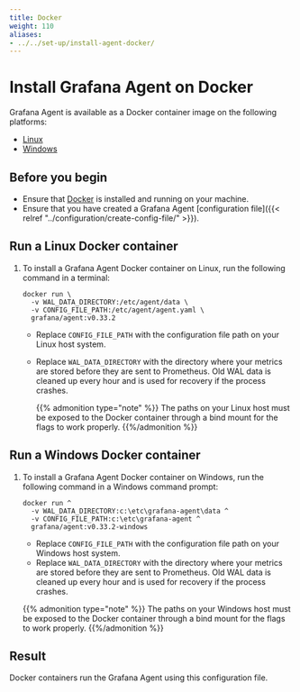 ```yaml
---
title: Docker
weight: 110
aliases:
- ../../set-up/install-agent-docker/
---
```


# Install Grafana Agent on Docker

Grafana Agent is available as a Docker container image on the following platforms:

* [Linux][]
* [Windows][]

[Linux]: #run-a-linux-docker-container
[Windows]: #run-a-windows-docker-container

## Before you begin

 - Ensure that [Docker][] is installed and running on your machine.
 - Ensure that you have created a Grafana Agent [configuration file]({{< relref "../configuration/create-config-file/" >}}).

[Docker]: https://docker.io
## Run a Linux Docker container

1. To install a Grafana Agent Docker container on Linux, run the following command in a terminal:

   ```
   docker run \
     -v WAL_DATA_DIRECTORY:/etc/agent/data \
     -v CONFIG_FILE_PATH:/etc/agent/agent.yaml \
     grafana/agent:v0.33.2
   ```
   
   - Replace `CONFIG_FILE_PATH` with the configuration file path on your Linux host system.
   - Replace `WAL_DATA_DIRECTORY` with the directory where your metrics are stored before they are sent to Prometheus. Old WAL data is cleaned up every hour and is used for recovery if the process crashes.

     {{% admonition type="note" %}}
     The paths on your Linux host must be exposed to the Docker container through a bind mount for the flags to work properly.
     {{%/admonition %}}

## Run a Windows Docker container

1. To install a Grafana Agent Docker container on Windows, run the following command in a Windows command prompt:

   ```
   docker run ^
     -v WAL_DATA_DIRECTORY:c:\etc\grafana-agent\data ^
     -v CONFIG_FILE_PATH:c:\etc\grafana-agent ^
     grafana/agent:v0.33.2-windows
   ```

   - Replace `CONFIG_FILE_PATH` with the configuration file path on your Windows host system.
   - Replace `WAL_DATA_DIRECTORY` with the directory where your metrics are stored before they are sent to Prometheus. Old WAL data is cleaned up every hour and is used for recovery if the process crashes.

   {{% admonition type="note" %}}
   The paths on your Windows host must be exposed to the Docker container through a bind mount for the flags to work properly. 
   {{%/admonition %}}

## Result

Docker containers run the Grafana Agent using this configuration file.
